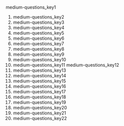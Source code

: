 medium-questions_key1
1. medium-questions_key2
2. medium-questions_key3
3. medium-questions_key4
4. medium-questions_key5
5. medium-questions_key6
6. medium-questions_key7
7. medium-questions_key8
8. medium-questions_key9
9. medium-questions_key10
10. medium-questions_key11
medium-questions_key12
1. medium-questions_key13
2. medium-questions_key14
3. medium-questions_key15
4. medium-questions_key16
5. medium-questions_key17
6. medium-questions_key18
7. medium-questions_key19
8. medium-questions_key20
9. medium-questions_key21
10. medium-questions_key22
